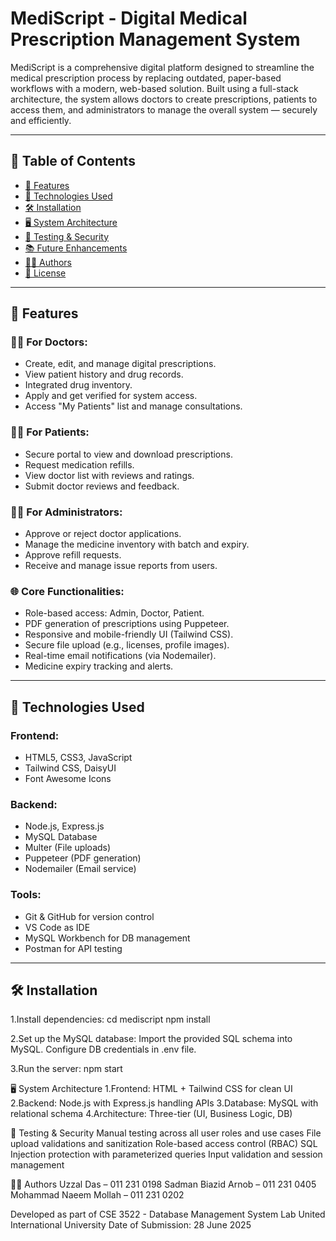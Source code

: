 # MediScript - Digital Medical Prescription Management System

MediScript is a comprehensive digital platform designed to streamline the medical prescription process by replacing outdated, paper-based workflows with a modern,
web-based solution. Built using a full-stack architecture, the system allows doctors to create prescriptions, patients to access them, 
and administrators to manage the overall system — securely and efficiently.

---

## 📌 Table of Contents

- [🎯 Features](#-features)
- [🚀 Technologies Used](#-technologies-used)
- [🛠 Installation](#-installation)
- [🖥 System Architecture](#-system-architecture)
- [🧪 Testing & Security](#-testing--security)
- [📚 Future Enhancements](#-future-enhancements)
- [👨‍💻 Authors](#-authors)
- [📄 License](#-license)

---

## 🎯 Features

### 👨‍⚕️ For Doctors:
- Create, edit, and manage digital prescriptions.
- View patient history and drug records.
- Integrated drug inventory.
- Apply and get verified for system access.
- Access "My Patients" list and manage consultations.

### 🧑‍⚕️ For Patients:
- Secure portal to view and download prescriptions.
- Request medication refills.
- View doctor list with reviews and ratings.
- Submit doctor reviews and feedback.

### 🧑‍💼 For Administrators:
- Approve or reject doctor applications.
- Manage the medicine inventory with batch and expiry.
- Approve refill requests.
- Receive and manage issue reports from users.

### 🌐 Core Functionalities:
- Role-based access: Admin, Doctor, Patient.
- PDF generation of prescriptions using Puppeteer.
- Responsive and mobile-friendly UI (Tailwind CSS).
- Secure file upload (e.g., licenses, profile images).
- Real-time email notifications (via Nodemailer).
- Medicine expiry tracking and alerts.

---

## 🚀 Technologies Used

### Frontend:
- HTML5, CSS3, JavaScript
- Tailwind CSS, DaisyUI
- Font Awesome Icons

### Backend:
- Node.js, Express.js
- MySQL Database
- Multer (File uploads)
- Puppeteer (PDF generation)
- Nodemailer (Email service)

### Tools:
- Git & GitHub for version control
- VS Code as IDE
- MySQL Workbench for DB management
- Postman for API testing

---

## 🛠 Installation
1.Install dependencies:
cd mediscript
npm install

2.Set up the MySQL database:
Import the provided SQL schema into MySQL.
Configure DB credentials in .env file.

3.Run the server:
npm start



🖥 System Architecture
1.Frontend: HTML + Tailwind CSS for clean UI
2.Backend: Node.js with Express.js handling APIs
3.Database: MySQL with relational schema
4.Architecture: Three-tier (UI, Business Logic, DB)

🧪 Testing & Security
Manual testing across all user roles and use cases
File upload validations and sanitization
Role-based access control (RBAC)
SQL Injection protection with parameterized queries
Input validation and session management

👨‍💻 Authors
Uzzal Das – 011 231 0198
Sadman Biazid Arnob – 011 231 0405
Mohammad Naeem Mollah – 011 231 0202

Developed as part of CSE 3522 - Database Management System Lab
United International University
Date of Submission: 28 June 2025







